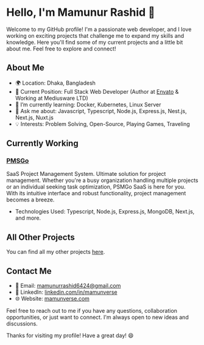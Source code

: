 # Hello, I'm Mamunur Rashid 👋

Welcome to my GitHub profile! I'm a passionate web developer, and I love working on exciting projects that challenge me to expand my skills and knowledge. Here you'll find some of my current projects and a little bit about me. Feel free to explore and connect!

## About Me
- 🌍 Location: Dhaka, Bangladesh
- 💼 Current Position: Full Stack Web Developer (Author at [Envato](https://codecanyon.net/user/geniusdevs) & Working at Mediusware LTD)
- 🌱 I’m currently learning: Docker, Kubernetes, Linux Server
- 💬 Ask me about: Javascript, Typescript, Node.js, Express.js, Nest.js, Next.js, Nuxt.js
- 💡 Interests: Problem Solving, Open-Source, Playing Games, Traveling

## Currently Working

### [PMSGo](https://github.com/MamunVerse/PMSGo)

SaaS Project Management System. Ultimate solution for project management. Whether you're a busy organization handling multiple projects or an individual seeking task optimization, PSMGo SaaS is here for you. With its intuitive interface and robust functionality, project management becomes a breeze.

- Technologies Used: Typescript, Node.js, Express.js, MongoDB, Next.js, and more.

## All Other Projects

You can find all my other projects [here](https://mamunverse.com/product).

## Contact Me

- 📧 Email: mamunurrashid6424@gmail.com
- 🔗 LinkedIn: [linkedin.com/in/mamunverse](https://www.linkedin.com/in/mamunverse/)
- 🌐 Website: [mamunverse.com](https://mamunverse.com/)

Feel free to reach out to me if you have any questions, collaboration opportunities, or just want to connect. I'm always open to new ideas and discussions.

Thanks for visiting my profile! Have a great day! 😄
